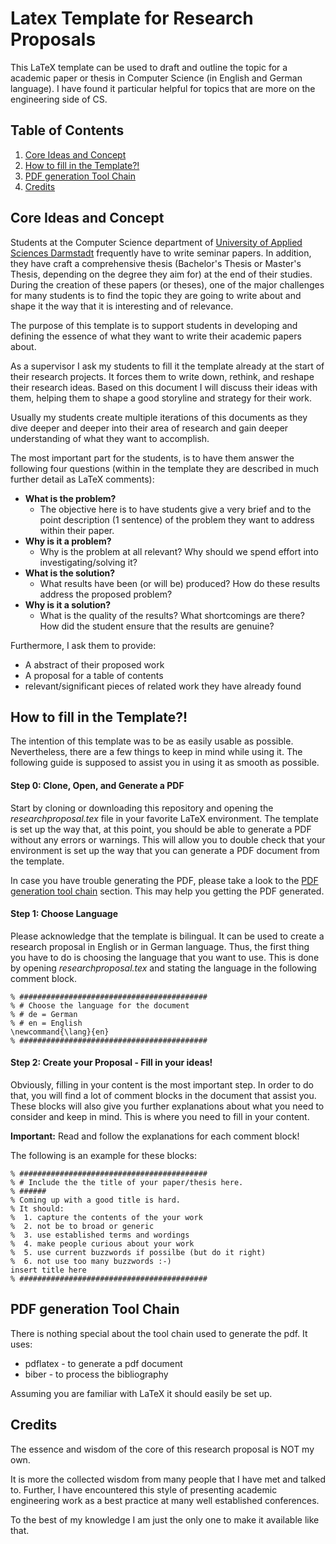 # Latex Template for Research Proposals
This LaTeX template can be used to draft and outline the topic for a academic paper or thesis in Computer Science (in English and German language). 
I have found it particular helpful for topics that are more on the engineering side of CS.

## Table of Contents
1. [Core Ideas and Concept](#Concept)
2. [How to fill in the Template?!](#FillInTemplate)
3. [PDF generation Tool Chain](#ToolChain)
4. [Credits](#Credits)

## <a name="Concept"></a> Core Ideas and Concept
Students at the Computer Science department of [University of Applied Sciences Darmstadt](https://www.fbi.h-da.de/fbi.html "Hochschule Darmstadt, University of Applied Sciences") frequently have to write seminar papers. 
In addition, they have craft a comprehensive thesis (Bachelor's Thesis or Master's Thesis, depending on the degree they aim for) at the end of their studies. 
During the creation of these papers (or theses), one of the major challenges for many students is to find the topic they are going to write about and shape it the way that it is interesting and of relevance.

The purpose of this template is to support students in developing and defining the essence of what they want to write their academic papers about. 

As a supervisor I ask my students to fill it the template already at the start of their research projects.
It forces them to write down, rethink, and reshape their research ideas.
Based on this document I will discuss their ideas with them, helping them to shape a good storyline and strategy for their work. 

Usually my students create multiple iterations of this documents as they dive deeper and deeper into their area of research and gain deeper understanding of what they want to accomplish.

The most important part for the students, is to have them answer the following four questions (within in the template they are described in much further detail as LaTeX comments):
- __What is the problem?__
    - The objective here is to have students give a very brief and to the point description (1 sentence) of the problem they want to address within their paper.
- __Why is it a problem?__
    - Why is the problem at all relevant? Why should we spend effort into investigating/solving it?
- __What is the solution?__
    - What results have been (or will be) produced? How do these results address the proposed problem?
- __Why is it a solution?__
    - What is the quality of the results? What shortcomings are there? How did the student ensure that the results are genuine?

Furthermore, I ask them to provide:
- A abstract of their proposed work
- A proposal for a table of contents
- relevant/significant pieces of related work they have already found


## <a name="FillInTemplate"></a> How to fill in the Template?! 
The intention of this template was to be as easily usable as possible. 
Nevertheless, there are a few things to keep in mind while using it. 
The following guide is supposed to assist you in using it as smooth as possible. 


#### Step 0: Clone, Open, and Generate a PDF
Start by cloning or downloading this repository and opening the _researchproposal.tex_ file in your favorite LaTeX environment. 
The template is set up the way that, at this point, you should be able to generate a PDF without any errors or warnings.
This will allow you to double check that your environment is set up the way that you can generate a PDF document from the template. 

In case you have trouble generating the PDF, please take a look to the [PDF generation tool chain](#ToolChain) section.
This may help you getting the PDF generated.


#### Step 1: Choose Language
Please acknowledge that the template is bilingual.
It can be used to create a research proposal in English or in German language. 
Thus, the first thing you have to do is choosing the language that you want to use. 
This is done by opening _researchproposal.tex_ and stating the language in the following comment block.

    % ##########################################
    % # Choose the language for the document
    % # de = German
    % # en = English
    \newcommand{\lang}{en}
    % ##########################################


#### Step 2: Create your Proposal - Fill in your ideas!
Obviously, filling in your content is the most important step. 
In order to do that, you will find a lot of comment blocks in the document that assist you.
These blocks will also give you further explanations about what you need to consider and keep in mind.
This is where you need to fill in your content.

__Important:__ Read and follow the explanations for each comment block!

The following is an example for these blocks: 

    % ##########################################
    % # Include the the title of your paper/thesis here.
    % ###### 
    % Coming up with a good title is hard.
    % It should:
    %  1. capture the contents of the your work
    %  2. not be to broad or generic
    %  3. use established terms and wordings
    %  4. make people curious about your work
    %  5. use current buzzwords if possilbe (but do it right)
    %  6. not use too many buzzwords :-)
    insert title here
    % ##########################################


## <a name="ToolChain"></a> PDF generation Tool Chain
There is nothing special about the tool chain used to generate the pdf. 
It uses:
- pdflatex - to generate a pdf document
- biber - to process the bibliography

Assuming you are familiar with LaTeX it should easily be set up. 

## <a name="Credits"></a> Credits
The essence and wisdom of the core of this research proposal is NOT my own. 

It is more the collected wisdom from many people that I have met and talked to. 
Further, I have encountered this style of presenting academic engineering work as a best practice at many well established conferences.
 
To the best of my knowledge I am just the only one to make it available like that.
